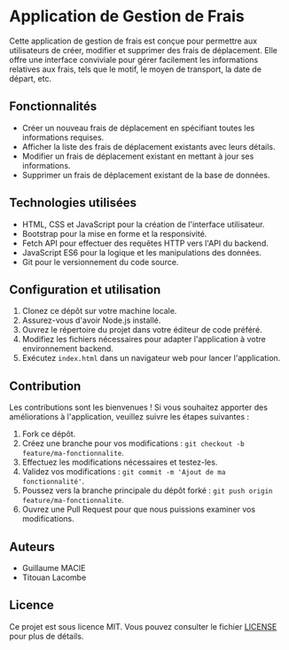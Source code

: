 # Application de Gestion de Frais

Cette application de gestion de frais est conçue pour permettre aux utilisateurs de créer, modifier et supprimer des frais de déplacement. Elle offre une interface conviviale pour gérer facilement les informations relatives aux frais, tels que le motif, le moyen de transport, la date de départ, etc.

## Fonctionnalités

- Créer un nouveau frais de déplacement en spécifiant toutes les informations requises.
- Afficher la liste des frais de déplacement existants avec leurs détails.
- Modifier un frais de déplacement existant en mettant à jour ses informations.
- Supprimer un frais de déplacement existant de la base de données.

## Technologies utilisées

- HTML, CSS et JavaScript pour la création de l'interface utilisateur.
- Bootstrap pour la mise en forme et la responsivité.
- Fetch API pour effectuer des requêtes HTTP vers l'API du backend.
- JavaScript ES6 pour la logique et les manipulations des données.
- Git pour le versionnement du code source.

## Configuration et utilisation

1. Clonez ce dépôt sur votre machine locale.
2. Assurez-vous d'avoir Node.js installé.
3. Ouvrez le répertoire du projet dans votre éditeur de code préféré.
4. Modifiez les fichiers nécessaires pour adapter l'application à votre environnement backend.
5. Exécutez `index.html` dans un navigateur web pour lancer l'application.

## Contribution

Les contributions sont les bienvenues ! Si vous souhaitez apporter des améliorations à l'application, veuillez suivre les étapes suivantes :

1. Fork ce dépôt.
2. Créez une branche pour vos modifications : `git checkout -b feature/ma-fonctionnalite`.
3. Effectuez les modifications nécessaires et testez-les.
4. Validez vos modifications : `git commit -m 'Ajout de ma fonctionnalité'`.
5. Poussez vers la branche principale du dépôt forké : `git push origin feature/ma-fonctionnalite`.
6. Ouvrez une Pull Request pour que nous puissions examiner vos modifications.

## Auteurs

- Guillaume MACIE
- Titouan Lacombe

## Licence

Ce projet est sous licence MIT. Vous pouvez consulter le fichier [LICENSE](LICENSE) pour plus de détails.
